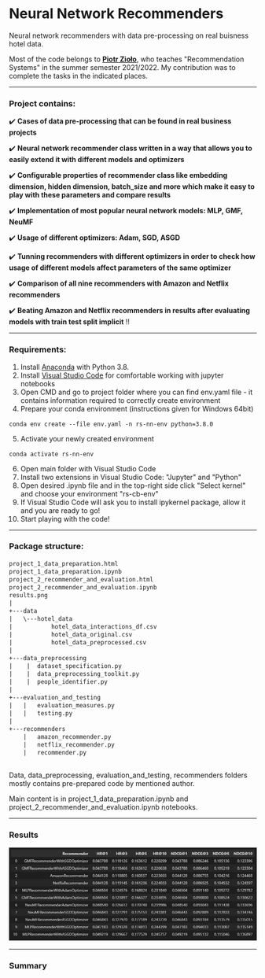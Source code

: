 # Neural Network Recommenders

Neural network recommenders with data pre-processing on real buisness hotel data.

Most of the code belongs to **[Piotr Zioło](https://github.com/PiotrZiolo)**, who teaches "Recommendation Systems" in the summer semester 2021/2022. My contribution was to complete the tasks in the indicated places.

---

### Project contains:

:heavy_check_mark: **Cases of data pre-processing that can be found in real business projects**

:heavy_check_mark: **Neural network recommender class written in a way that allows you to easily extend it with different models and optimizers**

:heavy_check_mark: **Configurable properties of recommender class like embedding dimension, hidden dimension, batch_size and more which make it easy to play with these parameters and compare results**

:heavy_check_mark: **Implementation of most popular neural network models: MLP, GMF, NeuMF**

:heavy_check_mark: **Usage of different optimizers: Adam, SGD, ASGD**

:heavy_check_mark: **Tunning recommenders with different optimizers in order to check how usage of different models affect parameters of the same optimizer**

:heavy_check_mark: **Comparison of all nine recommenders with Amazon and Netflix recommenders**

:heavy_check_mark: **Beating Amazon and Netflix recommenders in results after evaluating models with train test split implicit** :bangbang:

---

### Requirements:

1. Install [Anaconda](https://www.anaconda.com/products/individual) with Python 3.8.
2. Install [Visual Studio Code](https://code.visualstudio.com/docs/?dv=win) for comfortable working with jupyter notebooks
3. Open CMD and go to project folder where you can find env.yaml file - it contains information required to correctly create environment
4. Prepare your conda environment (instructions given for Windows 64bit)
```
conda env create --file env.yaml -n rs-nn-env python=3.8.0
```
5. Activate your newly created environment
```
conda activate rs-nn-env
```
6. Open main folder with Visual Studio Code
7. Install two extensions in Visual Studio Code: "Jupyter" and "Python"
8. Open desired .ipynb file and in the top-right side click "Select kernel" and choose your environment "rs-cb-env"
9. If Visual Studio Code will ask you to install ipykernel package, allow it and you are ready to go!
10. Start playing with the code!
---

### Package structure:

```
project_1_data_preparation.html
project_1_data_preparation.ipynb
project_2_recommender_and_evaluation.html
project_2_recommender_and_evaluation.ipynb
results.png
|   
+---data
|   \---hotel_data
|           hotel_data_interactions_df.csv
|           hotel_data_original.csv
|           hotel_data_preprocessed.csv
|           
+---data_preprocessing
|    | 	dataset_specification.py
|    |  data_preprocessing_toolkit.py
|    |  people_identifier.py
|
+---evaluation_and_testing
|   |   evaluation_measures.py
|   |   testing.py        
|           
+---recommenders
    |   amazon_recommender.py
    |   netflix_recommender.py
    |   recommender.py
    
```

Data, data_preprocessing, evaluation_and_testing, recommenders folders mostly contains pre-prepared code by mentioned author.

Main content is in project_1_data_preparation.ipynb and project_2_recommender_and_evaluation.ipynb notebooks.

---

### Results

![Results](./results.png)

---

### Summary
